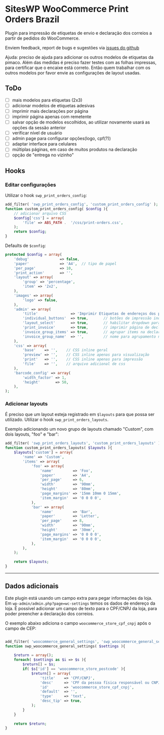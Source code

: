 

# SitesWP WooCommerce Print Orders Brazil

Plugin para impressão de etiquetas de envio e declaração dos correios a partir de pedidos do WooCommerce.

Enviem feedback, report de bugs e sugestões via [issues do github](https://github.com/siteswp-team/siteswp-woocommerce-print-orders-brazil/issues) 

Ajuda: preciso de ajuda para adicionar os outros modelos de etiquetas da pimaco. Além das medidas é preciso fazer testes com as folhas impressas, para certificar que o encaixe está correto. Então quem trabalhar com os outros modelos por favor envie as configurações de layout usadas.

## ToDo
- [ ] mais modelos para etiquetas (2x3)
- [ ] adicionar modelos de etiquetas adesivas
- [ ] imprimir mais declarações por página
- [ ] imprimir página apenas com remetente
- [ ] salvar opção de modelos escolhidos, ao utilizar novamente usará as opções da sessão anterior
- [ ] verificar nível de usuário
- [ ] admin page para configurar opções(logo, cpf(?))
- [ ] adaptar interface para celulares
- [ ] múltiplas páginas, em caso de muitos produtos na declaração
- [ ] opção de "entrega no vizinho"

## Hooks

### Editar configurações

Utilizar o hook `swp_print_orders_config`:
```php
add_filter( 'swp_print_orders_config', 'custom_print_orders_config' );
function custom_print_orders_config( $config ){
    // adicionar arquivo CSS
    $config['css'] = array(
        'file' => ABS_PATH .  '/css/print-orders.css',
    );
    return $config;
}
```

Defaults de `$config`:
```php
protected $config = array(
    'debug'              => false,
    'paper'              => 'A4',  // tipo de papel
    'per_page'           => 10,
    'print_action'       => '',
    'layout' => array(
        'group' => 'percentage',
        'item' => '2x2',
    ),
    'images' => array(
        'logo' => false,
    ),
    'admin' => array(
        'title'               => 'Imprimir Etiquetas de endereços dos pedidos',
        'individual_buttons'  => true,       // botões de impressão individuais para cada pedido
        'layout_select'       => true,       // habilitar dropdown para seleção de layout, como modelos de etiquetas pimaco
        'print_invoice'       => true,       // imprimir página de declaração de contepúdo dos correios
        'invoice_group_items' => true,       // agrupar items na declaração
        'invoice_group_name'  => '',         // nome para agrupamento na declaração
    ),
    'css' => array(
        'base'    => '',    // CSS inline geral
        'preview' => '',    // CSS inline apenas para visualização
        'print'   => '',    // CSS inline apenas para impressão
        'file'    => '',    // arquivo adicional de css
    ),
    'barcode_config' => array(
        'width_factor' => 1,
        'height'       => 50,
    ),
);
```
### Adicionar layouts

É preciso que um layout esteja registrado em `$layouts` para que possa ser utilizado. Utilizar o hook `swp_print_orders_layouts`.

Exemplo adicionando um novo grupo de layouts chamado "Custom", com dois layouts, "foo" e "bar":
```php
add_filter( 'swp_print_orders_layouts', 'custom_print_orders_layouts' );
function custom_print_orders_layouts( $layouts ){
    $layouts['custom'] = array(
        'name' => 'Custom',
        'items' => array(
            'foo' => array(
                'name'         => 'Foo',
                'paper'        => 'A4',
                'per_page'     => 6,
                'width'        => '90mm',
                'height'       => '80mm',
                'page_margins' => '15mm 10mm 0 15mm',
                'item_margin'  => '0 0 0 0',
            ),
            'bar' => array(
                'name'         => 'Bar',
                'paper'        => 'Letter',
                'per_page'     => 8,
                'width'        => '90mm',
                'height'       => '30mm',
                'page_margins' => '0 0 0 0',
                'item_margin'  => '0 0 0 0',
            ),
        ),
    );
    
    return $layouts;
}
```

----------

## Dados adicionais

Este plugin está usando um campo extra para pegar informações da loja. Em `wp-admin/admin.php?page=wc-settings` temos os dados de endereço da loja. É possível adicionar um campo de texto para o CPF/CNPJ da loja, para poder preencher a declaração dos correios.

O exemplo abaixo adiciona o campo `woocommerce_store_cpf_cnpj` após o campo de CEP:
```php

add_filter( 'woocommerce_general_settings', 'swp_woocommerce_general_settings' );
function swp_woocommerce_general_settings( $settings ){
    
    $return = array();
    foreach( $settings as $i => $s ){
        $return[] = $s;
        if( $s['id'] == 'woocommerce_store_postcode' ){
            $return[] = array(
                'title'    => 'CPF/CNPJ',
                'desc'     => 'CPF da pessoa física responsável ou CNPJ da loja.',
                'id'       => 'woocommerce_store_cpf_cnpj',
                'default'  => '',
                'type'     => 'text',
                'desc_tip' => true,
            );
        }
    }
    
    return $return;
}
```
